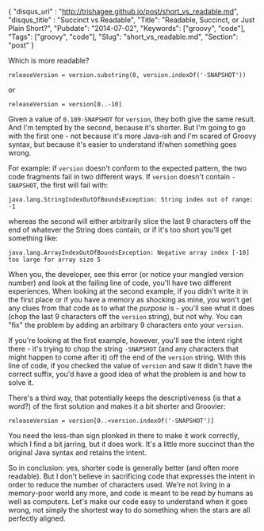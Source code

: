 {
    "disqus_url" : "http://trishagee.github.io/post/short_vs_readable.md",
    "disqus_title" : "Succinct vs Readable",
        "Title": "Readable, Succinct, or Just Plain Short?",
    "Pubdate": "2014-07-02",
    "Keywords": ["groovy", "code"],
    "Tags": ["groovy", "code"],
    "Slug": "short_vs_readable.md",
    "Section": "post"
}

Which is more readable?

    releaseVersion = version.substring(0, version.indexOf('-SNAPSHOT'))

or

    releaseVersion = version[0..-10]
 
<!--more-->
 
Given a value of `0.109-SNAPSHOT` for `version`, they both give the same result.  And I'm tempted by the second, 
because it's shorter.  But I'm going to go with the first one - not because it's more Java-ish and I'm scared of Groovy syntax, 
but because it's easier to understand if/when something goes wrong.

For example: if `version` doesn't conform to the expected pattern, the two code fragments fail in two different ways.  If `version` 
doesn't contain `-SNAPSHOT`, the first will fail with:

    java.lang.StringIndexOutOfBoundsException: String index out of range: -1
    
whereas the second will either arbitrarily slice the last 9 characters off the end of whatever the String does contain, 
or if it's too short you'll get something like:

    java.lang.ArrayIndexOutOfBoundsException: Negative array index [-10] too large for array size 5

When you, the developer, see this error (or notice your mangled version number) and look at the failing line of code, 
you'll have two different experiences.  When looking at the second example, if you didn't write it in the first place or if you have a 
memory as shocking as mine, you won't get any clues from that code as to what the _purpose_ is - you'll see what it does (chop the last 
9 characters off the `version` string), but not why.  You can "fix" the problem by adding an arbitrary 9 characters onto your `version`. 

If you're looking at the first example, however, you'll see the intent right there - it's trying to chop the string `-SNAPSHOT` (and any
characters that might happen to come after it) off the end of the `version` string.  With this line of code, 
if you checked the value of `version` and saw it didn't have the correct suffix, you'd have a good idea of what the problem is and how 
to solve it.

There's a third way, that potentially keeps the descriptiveness (is that a word?) of the first solution and makes it a bit shorter and 
Groovier:

    releaseVersion = version[0..<version.indexOf('-SNAPSHOT')]

You need the less-than sign plonked in there to make it work correctly, which I find a bit jarring, 
but it does work.  It's a little more succinct than the original Java syntax and retains the intent.
 
So in conclusion: yes, shorter code is generally better (and often more readable).  But I don't believe in sacrificing code that 
expresses the intent in order to reduce the number of characters used.  We're not living in a memory-poor world any more, 
and code is meant to be read by humans as well as computers.  Let's make our code easy to understand when it goes wrong, 
not simply the shortest way to do something when the stars are all perfectly aligned.


